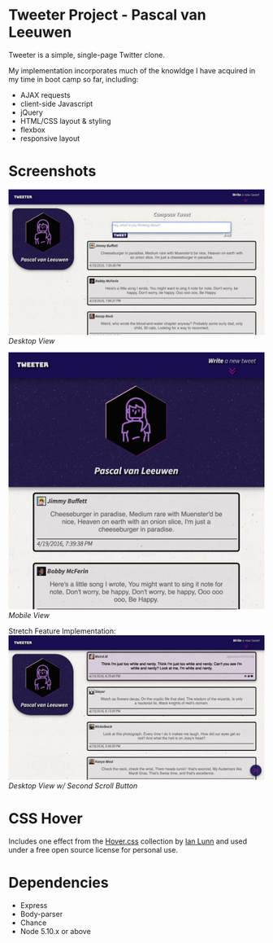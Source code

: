 # Tweeter Project - Pascal van Leeuwen

Tweeter is a simple, single-page Twitter clone.

My implementation incorporates much of the knowldge I have acquired in my time in boot camp so far, including:

- AJAX requests
- client-side Javascript
- jQuery
- HTML/CSS layout & styling
- flexbox
- responsive layout

# Screenshots

!["Desktop View"](https://github.com/Commoddity/tweeter/blob/master/doc/tweetscreen-wide.png)
_Desktop View_

!["Mobile View"](https://github.com/Commoddity/tweeter/blob/master/doc/tweetscreen-narrow.png)
_Mobile View_

Stretch Feature Implementation:
!["Stretch Feature"](https://github.com/Commoddity/tweeter/blob/master/doc/tweetscreen-stretch.png)
_Desktop View w/ Second Scroll Button_


# CSS Hover
Includes one effect from the [Hover.css](https://ianlunn.github.io/Hover/) collection by [Ian Lunn](https://github.com/IanLunn) and used under a free open source license for personal use.

# Dependencies
- Express
- Body-parser
- Chance
- Node 5.10.x or above
